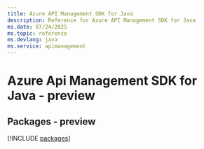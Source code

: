 ```yaml
---
title: Azure API Management SDK for Java
description: Reference for Azure API Management SDK for Java
ms.date: 07/24/2025
ms.topic: reference
ms.devlang: java
ms.service: apimanagement
---
```

# Azure Api Management SDK for Java - preview
## Packages - preview
[!INCLUDE [packages](api-management-index.md)]